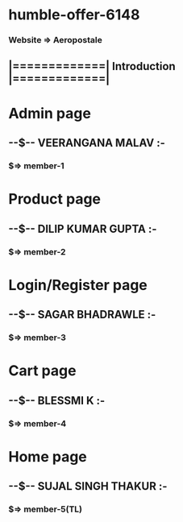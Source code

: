 # humble-offer-6148
### Website => Aeropostale
## |=============| Introduction |=============|
# Admin page 
## --$-- VEERANGANA MALAV :-
### $=> member-1
# Product page 
## --$-- DILIP KUMAR GUPTA :-
### $=> member-2
# Login/Register page 
## --$-- SAGAR BHADRAWLE :-
### $=> member-3
# Cart page 
## --$-- BLESSMI K :-
### $=> member-4
# Home page 
## --$-- SUJAL SINGH THAKUR :-
### $=> member-5(TL)
